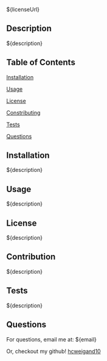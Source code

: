 ${licenseUrl}

## Description             

${description}


## Table of Contents 

[Installation](#Installation)

[Usage](#usage)

[License](#License)

[Constributing](#Constributing)

[Tests](#Tests)

[Questions](#Questions)


## Installation

${description}


## Usage

${description}


## License 

${description}


## Contribution 

${description}


## Tests

${description}


## Questions

For questions, email me at: ${email}

Or, checkout my github! [hcweigand10](github.com/${username})